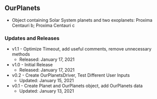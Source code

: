 ## OurPlanets

- Object containing Solar System planets and two exoplanets: Proxima Centauri b; Proxima Centauri c


### Updates and Releases
+ v1.1 - Optimize Timeout, add useful comments, remove unnecessary methods
  + Released: January 17, 2021
+ v1.0 - Initial Release
    + Released: January 17, 2021
+ v0.2 - Create OurPlanetsDriver, Test Different User Inputs
    + Updated: January 15, 2021
+ v0.1 - Create Planet and OurPlanets object, add OurPlanets data
    + Updated: January 13, 2021

